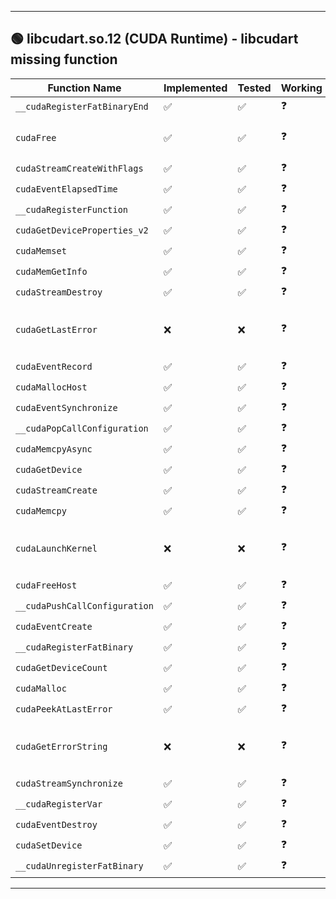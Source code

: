 
---

## 🟢 libcudart.so.12 (CUDA Runtime) - libcudart missing function

| Function Name                 | Implemented | Tested | Working | Notes                      |
| ----------------------------- | ----------- | ------ | ------- | -------------------------- |
| `__cudaRegisterFatBinaryEnd`  | ✅           | ✅      | ❓       |                            |
| `cudaFree`                    | ✅           | ✅      | ❓       | Basic unit test passed     |
| `cudaStreamCreateWithFlags`   | ✅           | ✅      | ❓       |                            |
| `cudaEventElapsedTime`        | ✅           | ✅      | ❓       |                            |
| `__cudaRegisterFunction`      | ✅           | ✅      | ❓       |                            |
| `cudaGetDeviceProperties_v2`  | ✅           | ✅      | ❓       |                            |
| `cudaMemset`                  | ✅           | ✅      | ❓       |                            |
| `cudaMemGetInfo`              | ✅           | ✅      | ❓       |                            |
| `cudaStreamDestroy`           | ✅           | ✅      | ❓       |                            |
| `cudaGetLastError`            | ❌           | ❌      | ❓       |  Function failed during unit test |
| `cudaEventRecord`             | ✅           | ✅      | ❓       |                            |
| `cudaMallocHost`              | ✅           | ✅      | ❓       |                            |
| `cudaEventSynchronize`        | ✅           | ✅      | ❓       |                            |
| `__cudaPopCallConfiguration`  | ✅           | ✅      | ❓       |                            |
| `cudaMemcpyAsync`             | ✅           | ✅      | ❓       |                            |
| `cudaGetDevice`               | ✅           | ✅      | ❓       |                            |
| `cudaStreamCreate`            | ✅           | ✅      | ❓       |                            |
| `cudaMemcpy`                  | ✅           | ✅      | ❓       |                            |
| `cudaLaunchKernel`            | ❌           | ❌      | ❓       | Function failed during unit test |
| `cudaFreeHost`                | ✅           | ✅      | ❓       |                            |
| `__cudaPushCallConfiguration` | ✅           | ✅      | ❓       |                            |
| `cudaEventCreate`             | ✅           | ✅      | ❓       |                            |
| `__cudaRegisterFatBinary`     | ✅           | ✅      | ❓       |                            |
| `cudaGetDeviceCount`          | ✅           | ✅      | ❓       |                            |
| `cudaMalloc`                  | ✅           | ✅      | ❓       |                            |
| `cudaPeekAtLastError`         | ✅           | ✅      | ❓       |                            |
| `cudaGetErrorString`          | ❌           | ❌      | ❓       |  Function failed during unit test |
| `cudaStreamSynchronize`       | ✅           | ✅      | ❓       |                            |
| `__cudaRegisterVar`           | ✅           | ✅      | ❓       |                            |
| `cudaEventDestroy`            | ✅           | ✅      | ❓       |                            |
| `cudaSetDevice`               | ✅           | ✅      | ❓       |                            |
| `__cudaUnregisterFatBinary`   | ✅           | ✅      | ❓       |                            |

---
